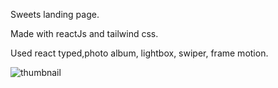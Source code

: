 Sweets landing page.

Made with reactJs and tailwind css.

Used react typed,photo album, lightbox, swiper, frame motion.

![thumbnail](https://user-images.githubusercontent.com/109210895/199104884-a2b1802e-681b-41de-918e-77146f38884a.png)
